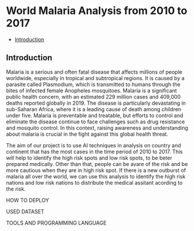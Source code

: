 # World Malaria Analysis from 2010 to 2017

- [Introduction](#introduction)

## Introduction

Malaria is a serious and often fatal disease that affects millions of people worldwide, especially in tropical and subtropical regions. It is caused by a parasite called Plasmodium, which is transmitted to humans through the bites of infected female Anopheles mosquitoes. Malaria is a significant public health concern, with an estimated 229 million cases and 409,000 deaths reported globally in 2019. The disease is particularly devastating in sub-Saharan Africa, where it is a leading cause of death among children under five. Malaria is preventable and treatable, but efforts to control and eliminate the disease continue to face challenges such as drug resistance and mosquito control. In this context, raising awareness and understanding about malaria is crucial in the fight against this global health threat.

The aim of our project is to use AI techniques in analysis on country and continent that has the most cases in the time period of 2010 to 2017. 
This will help to identify the high risk spots and low risk spots, to be beter prepared medically. Other than that, people can be avare of the risk
and be more cautious when they are in high risk spot. If there is a new outburst of malaria all over the world, we can use this analysis to identify 
the high risk nations and low risk nations to distribute the medical assitant acording to the risk.

HOW TO DEPLOY

USED DATASET

TOOLS AND PROGRAMMING LANGUAGE

